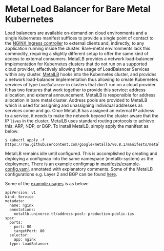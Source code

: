 # Metal Load Balancer for Bare Metal Kubernetes

Load balancers are available on-demand on cloud environments and a single Kubernetes manifest suffices to provide a single point of contact to the [NGINX Ingress controller](https://kubernetes.github.io/ingress-nginx/deploy/baremetal/) to external clients and, indirectly, to any application running inside the cluster. 
Bare-metal environments lack this commodity, requiring a slightly different setup to offer the same kind of access to external consumers. MetalLB provides a network load-balancer implementation for Kubernetes clusters that do not run on a supported cloud provider, effectively allowing the usage of LoadBalancer Services within any cluster.
[MetalLB](https://metallb.universe.tf/) hooks into the Kubernetes cluster, and provides a network load-balancer implementation thus allowing to create Kubernetes services of type `LoadBalancer` in clusters that don't run on a cloud provider.
It has two features that work together to provide this service: address allocation, and external announcement. MetalLB is responsible for address allocation in bare metal cluster. 
Address pools are provided to MetalLB which is used for assigning and unassigning individual addresses as services come and go. Once MetalLB has assigned an external IP address to a service, it needs to make the network beyond the cluster aware that the IP `lives` in the cluster. MetalLB uses standard routing protocols to achieve this: ARP, NDP, or BGP. 
To install MetalLB, simply apply the manifest as below:

    $ kubectl apply -f https://raw.githubusercontent.com/google/metallb/v0.8.1/manifests/metallb.yaml

MetalLB remains idle until configured. This is accomplished by creating and deploying a configmap into the same namespace (metallb-system) as the deployment.
There is an example configmap in [manifests/example-config.yaml](https://raw.githubusercontent.com/google/metallb/v0.8.1/manifests/example-config.yaml), annotated with explanatory comments.
Some of the MetalLB configurations e.g. Layer 2 and BGP can be found [here](https://metallb.universe.tf/configuration/).
  
Some of the [example usages](https://metallb.universe.tf/usage/) is as below:

    apiVersion: v1
    kind: Service
    metadata:
      name: nginx
      annotations:
        metallb.universe.tf/address-pool: production-public-ips
    spec:
      ports:
      - port: 80
        targetPort: 80
      selector:
        app: nginx
      type: LoadBalancer


